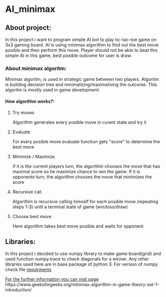 <h1>AI_minimax</h1> 

<h2>About project:</h2> 
<p>In this project i want to program simple AI bot to play tic-tac-toe game on 3x3 gaming board.
AI is using minimax algorithm to find out the best move posible and then perform this move. Player should not
be able to beat this simple AI in this game, best posible outcome for user is draw.</p>
<h3>About minimax algoritm:</h3>
<p>Minimax algoritm, is used in strategic game between two players. Algoritm is building decision tree and minimalizing/maximalixing the outcome. This algoritm is mostly used in game development.</p>
 <h4>How algorithm works?:</h4>
 <ol>
   <li>Try moves</li>
   <p>Algorithm generates every posible move in curent state and try it</p>
   
   <li>Evaluate</li>
   <p>For every posible move evaluate function gets "score" to determine the best move</p>

   <li>Minimize / Maximize</li>
   <p> If it is the current players turn, the algorithm chooses the move that has maximal score so he maximize chance to win the game. If it is  opponents turn, the algorithm chooses the move that minimizes the score</p>

   <li>Recursive call</li>
   <p>Algorithm is recursive calling himself for each posible move (repeating steps 1-3) until a terminal state of game (win/loss/draw) </p>

   <li>Choose best move</li>
   <p>Here algorithm takes best move posible and waits for opponent</p>   
 </ol>
 <h2>Libraries:</h2>
 <p> In this project i decided to use <bold>numpy<bold> library to make game board(grid) and used function numpy.trace
 to check diagonals for a winner. Any other libraries used here are in base package of python 3. For version of numpy
 check file <a href="requirements.txt">requirments</p>

  
<p>For the further information you can visit page <a>https://www.geeksforgeeks.org/minimax-algorithm-in-game-theory-set-1-introduction/</a></p>
